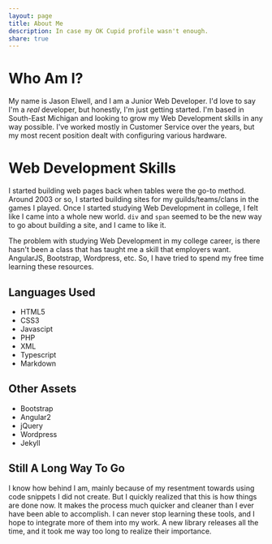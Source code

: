 ```yaml
---
layout: page
title: About Me
description: In case my OK Cupid profile wasn't enough.
share: true
---
```


# Who Am I?

My name is Jason Elwell, and I am a Junior Web Developer.  I'd love to say I'm a *real* developer, but honestly,
I'm just getting started.  I'm based in South-East Michigan and looking to grow my Web Development skills in any
way possible.  I've worked mostly in Customer Service over the years, but my most recent position dealt with configuring
various hardware.

# Web Development Skills

I started building web pages back when tables were the go-to method.  Around 2003 or so, I started building sites for my
guilds/teams/clans in the games I played.  Once I started studying Web Development in college, I felt like I came into a whole
new world.  <code>div</code> and <code>span</code> seemed to be the new way to go about building a site, and I came to like it.

The problem with studying Web Development in my college career, is there hasn't been a class that has taught me a skill that
employers want.  AngularJS, Bootstrap, Wordpress, etc.  So, I have tried to spend my free time learning these resources.

## Languages Used
* HTML5
* CSS3
* Javascipt
* PHP
* XML
* Typescript
* Markdown

## Other Assets
* Bootstrap
* Angular2
* jQuery
* Wordpress
* Jekyll

## Still A Long Way To Go

I know how behind I am, mainly because of my resentment towards using code snippets I did not create.  But I quickly realized
that this is how things are done now.  It makes the process much quicker and cleaner than I ever have been able to accomplish.
I can never stop learning these tools, and I hope to integrate more of them into my work.  A new library releases all the time,
and it took me way too long to realize their importance.